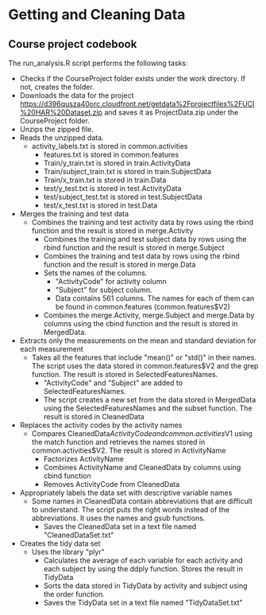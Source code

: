 # Getting and Cleaning Data
## Course project codebook

The run_analysis.R script performs the following tasks:

* Checks if the CourseProject folder exists under the work directory. If not, creates the folder.
* Downloads the data for the project 
https://d396qusza40orc.cloudfront.net/getdata%2Fprojectfiles%2FUCI%20HAR%20Dataset.zip and saves it as ProjectData.zip under the CourseProject folder.
* Unzips the zipped file.
* Reads the unzipped data.
  * activity_labels.txt is stored in common.activities
	* features.txt is stored in common.features
	* Train/y_train.txt is stored in train.ActivityData
	* Train/subject_train.txt is stored in train.SubjectData
	* Train/x_train.txt is stored in train.Data
	* test/y_test.txt is stored in test.ActivityData
	* test/subject_test.txt is stored in test.SubjectData
	* test/x_test.txt is stored in test.Data
* Merges the training and test data
  * Combines the training and test activity data by rows using the rbind function and the result is stored in merge.Activity
	* Combines the training and test subject data by rows using the rbind function and the result is stored in merge.Subject
	* Combines the training and test data by rows using the rbind function and the result is stored in merge.Data
	* Sets the names of the columns. 
		* "ActivityCode" for activity column
		* "Subject" for subject column.
		* Data contains 561 columns. The names for each of them can be found in common.features (common.features$V2)
	* Combines the merge.Activity, merge.Subject and merge.Data by columns using the cbind function and the result is stored in MergedData.
* Extracts only the measurements on the mean and standard deviation for each measurement
  * Takes all the features that include "mean()" or "std()" in their names. The script uses the data stored in common.features$V2 and the grep function. The result is stored in SelectedFeaturesNames.
	* "ActivityCode" and "Subject" are added to SelectedFeaturesNames.
	* The script creates a new set from the data stored in MergedData using the SelectedFeaturesNames and the subset function. The result is stored in CleanedData
* Replaces the activity codes by the activity names
  * Compares CleanedData$ActivityCode and common.activities$V1 using the match function and retrieves the names stored in common.activities$V2. The result is stored in ActivityName
	* Factorizes ActivityName
	* Combines ActivityName and CleanedData by columns using cbind function
	* Removes ActivityCode from CleanedData
* Appropriately labels the data set with descriptive variable names
  * Some names in CleanedData contain abbreviations that are difficult to understand. The script puts the right words instead of the abbreviations. It uses the names and gsub functions.
	* Saves the CleanedData set in a text file named "CleanedDataSet.txt"
* Creates the tidy data set
  * Uses the library "plyr"
	* Calculates the average of each variable for each activity and each subject by using the ddply function. Stores the result in TidyData
	* Sorts the data stored in TidyData by activity and subject using the order function.
	* Saves the TidyData set in a text file named "TidyDataSet.txt"	

